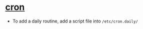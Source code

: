 # [cron](http://www.adminschoice.com/crontab-quick-reference)

* To add a daily routine, add a script file into `/etc/cron.daily/`
